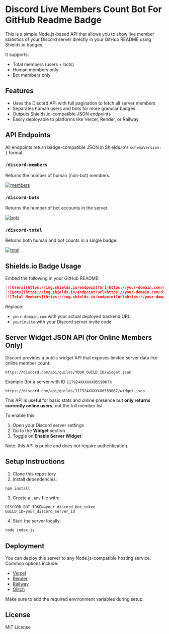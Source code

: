 # Discord Live Members Count Bot For GitHub Readme Badge

This is a simple Node.js-based API that allows you to show live member statistics of your Discord server directly in your GitHub README using Shields.io badges.

It supports:

* Total members (users + bots)
* Human members only
* Bot members only

## Features

* Uses the Discord API with full pagination to fetch all server members
* Separates human users and bots for more granular badges
* Outputs Shields.io-compatible JSON endpoints
* Easily deployable to platforms like Vercel, Render, or Railway

## API Endpoints

All endpoints return badge-compatible JSON in Shields.io's `schemaVersion: 1` format.

### `/discord-members`

Returns the number of human (non-bot) members.

[![members](https://img.shields.io/endpoint?url=https://discord-live-members-count-bot.vercel.app/api/discord-members?guildId=1179245642770559067)](https://discord.gg/YOUR_INVITE)


### `/discord-bots`

Returns the number of bot accounts in the server.

[![bots](https://img.shields.io/endpoint?url=https://discord-live-members-count-bot.vercel.app/api/discord-bots?guildId=1179245642770559067)](https://discord.gg/YOUR_INVITE)


### `/discord-total`

Returns both human and bot counts in a single badge.

[![total](https://<your-vercel-site>/api/discord-total?guildId=1179245642770559067)](https://discord.gg/MhZn5Nc39h)



## Shields.io Badge Usage

Embed the following in your GitHub README:

```md
[![Users](https://img.shields.io/endpoint?url=https://your-domain.com/discord-members)](https://discord.gg/yourinvite)
[![Bots](https://img.shields.io/endpoint?url=https://your-domain.com/discord-bots)](https://discord.gg/yourinvite)
[![Total Members](https://img.shields.io/endpoint?url=https://your-domain.com/discord-total)](https://discord.gg/yourinvite)
```

Replace:

* `your-domain.com` with your actual deployed backend URL
* `yourinvite` with your Discord server invite code

## Server Widget JSON API (for Online Members Only)

Discord provides a public widget API that exposes limited server data like online member count:

```
https://discord.com/api/guilds/YOUR_GUILD_ID/widget.json
```

Example (for a server with ID `117924XXXXXX0559067`):

```
https://discord.com/api/guilds/117924XXXXXX0559067/widget.json
```

This API is useful for basic stats and online presence but **only returns currently online users**, not the full member list.

To enable this:

1. Open your Discord server settings
2. Go to the **Widget** section
3. Toggle on **Enable Server Widget**

Note: this API is public and does not require authentication.

## Setup Instructions

1. Clone this repository
2. Install dependencies:

```bash
npm install
```

3. Create a `.env` file with:

```env
DISCORD_BOT_TOKEN=your_discord_bot_token
GUILD_ID=your_discord_server_id
```

4. Start the server locally:

```bash
node index.js
```

## Deployment

You can deploy this server to any Node.js-compatible hosting service. Common options include:

* [Vercel](https://vercel.com/)
* [Render](https://render.com/)
* [Railway](https://railway.app/)
* [Glitch](https://glitch.com/)

Make sure to add the required environment variables during setup.

## License

MIT License

